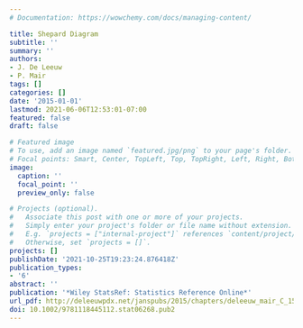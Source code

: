 ```yaml
---
# Documentation: https://wowchemy.com/docs/managing-content/

title: Shepard Diagram
subtitle: ''
summary: ''
authors:
- J. De Leeuw
- P. Mair
tags: []
categories: []
date: '2015-01-01'
lastmod: 2021-06-06T12:53:01-07:00
featured: false
draft: false

# Featured image
# To use, add an image named `featured.jpg/png` to your page's folder.
# Focal points: Smart, Center, TopLeft, Top, TopRight, Left, Right, BottomLeft, Bottom, BottomRight.
image:
  caption: ''
  focal_point: ''
  preview_only: false

# Projects (optional).
#   Associate this post with one or more of your projects.
#   Simply enter your project's folder or file name without extension.
#   E.g. `projects = ["internal-project"]` references `content/project/deep-learning/index.md`.
#   Otherwise, set `projects = []`.
projects: []
publishDate: '2021-10-25T19:23:24.876418Z'
publication_types:
- '6'
abstract: ''
publication: '*Wiley StatsRef: Statistics Reference Online*'
url_pdf: http://deleeuwpdx.net/janspubs/2015/chapters/deleeuw_mair_C_15.pdf
doi: 10.1002/9781118445112.stat06268.pub2
---
```

